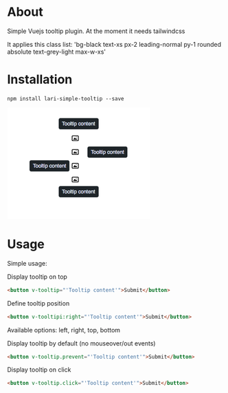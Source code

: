 # About

Simple Vuejs tooltip plugin. At the moment it needs tailwindcss


It applies this class list: 'bg-black text-xs px-2 leading-normal py-1 rounded absolute text-grey-light max-w-xs'



# Installation

```
npm install lari-simple-tooltip --save
```

![Demo](screenshot.png?raw=true)



# Usage

Simple usage:

Display tooltip on top

```html
<button v-tooltip="'Tooltip content'">Submit</button>
```



Define tooltip position
```html
<button v-tooltipi:right="'Tooltip content'">Submit</button>
```
Available options: left, right, top, bottom



Display tooltip by default (no mouseover/out events)
```html
<button v-tooltip.prevent="'Tooltip content'">Submit</button>
```



Display tooltip on click
```html
<button v-tooltip.click="'Tooltip content'">Submit</button>
```
